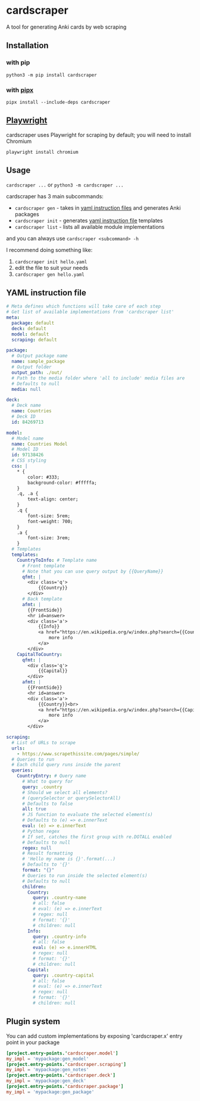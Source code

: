 # cardscraper

A tool for generating Anki cards by web scraping

## Installation

### with pip

```
python3 -m pip install cardscraper
```

### with [pipx](https://pypa.github.io/pipx/)

```
pipx install --include-deps cardscraper
```

## [Playwright](https://github.com/microsoft/playwright)

cardscraper uses Playwright for scraping by default; you will need to install
Chromium

```
playwright install chromium
```

## Usage

`cardscraper ...` or `python3 -m cardscraper ...`

cardscraper has 3 main subcommands:

- `cardscraper gen` - takes in [yaml instruction files](#yaml-instruction-file)
  and generates Anki packages
- `cardscraper init` - generates [yaml instruction file](#yaml-instruction-file)
  templates
- `cardscraper list` - lists all available module implementations

and you can always use `cardscraper <subcommand> -h`

I recommend doing something like:

1. `cardscraper init hello.yaml`
2. edit the file to suit your needs
3. `cardscraper gen hello.yaml`

## YAML instruction file

```yaml
# Meta defines which functions will take care of each step
# Get list of available implementations from 'cardscraper list'
meta:
  package: default
  deck: default
  model: default
  scraping: default

package:
  # Output package name
  name: sample_package
  # Output folder
  output_path: ./out/
  # Path to the media folder where 'all to include' media files are
  # Defaults to null
  media: null

deck:
  # Deck name
  name: Countries
  # Deck ID
  id: 84269713

model:
  # Model name
  name: Countries Model
  # Model ID
  id: 97138426
  # CSS styling
  css: |
    * {
        color: #333;
        background-color: #fffffa;
    }
    .q, .a {
        text-align: center;
    }
    .q {
        font-size: 5rem;
        font-weight: 700;
    }
    .a {
        font-size: 3rem;
    }
  # Templates
  templates:
    CountryToInfo: # Template name
      # Front template
      # Note that you can use query output by {{QueryName}}
      qfmt: |
        <div class='q'>
            {{Country}}
        </div>
      # Back template
      afmt: |
        {{FrontSide}}
        <hr id=answer>
        <div class='a'>
            {{Info}}
            <a href="https://en.wikipedia.org/w/index.php?search={{Country}}">
                more info
            </a>
        </div>
    CapitalToCountry:
      qfmt: |
        <div class='q'>
            {{Capital}}
        </div>
      afmt: |
        {{FrontSide}}
        <hr id=answer>
        <div class='a'>
            {{Country}}<br>
            <a href="https://en.wikipedia.org/w/index.php?search={{Capital}}">
                more info
            </a>
        </div>

scraping:
  # List of URLs to scrape
  urls:
    - https://www.scrapethissite.com/pages/simple/
  # Queries to run
  # Each child query runs inside the parent
  queries:
    CountryEntry: # Query name
      # What to query for
      query: .country
      # Should we select all elements?
      # (querySelector or querySelectorAll)
      # Defaults to false
      all: true
      # JS function to evaluate the selected element(s)
      # Defaults to (e) => e.innerText
      eval: (e) => e.innerText
      # Python regex
      # If set, catches the first group with re.DOTALL enabled
      # Defaults to null
      regex: null
      # Result formatting
      # 'Hello my name is {}'.format(...)
      # Defaults to '{}'
      format: "{}"
      # Queries to run inside the selected element(s)
      # Defaults to null
      children:
        Country:
          query: .country-name
          # all: false
          # eval: (e) => e.innerText
          # regex: null
          # format: '{}'
          # children: null
        Info:
          query: .country-info
          # all: false
          eval: (e) => e.innerHTML
          # regex: null
          # format: '{}'
          # children: null
        Capital:
          query: .country-capital
          # all: false
          # eval: (e) => e.innerText
          # regex: null
          # format: '{}'
          # children: null
```

## Plugin system

You can add custom implementations by exposing 'cardscraper.x' entry point in
your package

```toml
[project.entry-points.'cardscraper.model']
my_impl = 'mypackage:gen_model'
[project.entry-points.'cardscraper.scraping']
my_impl = 'mypackage:gen_notes'
[project.entry-points.'cardscraper.deck']
my_impl = 'mypackage:gen_deck'
[project.entry-points.'cardscraper.package']
my_impl = 'mypackage:gen_package'
```
